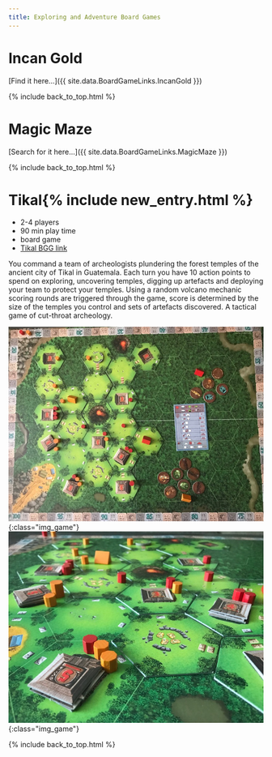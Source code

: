 ```yaml
---
title: Exploring and Adventure Board Games
---
```


# Incan Gold

[Find it here...]({{ site.data.BoardGameLinks.IncanGold }})

{% include back_to_top.html %}

# Magic Maze

[Search for it here...]({{ site.data.BoardGameLinks.MagicMaze }})

{% include back_to_top.html %}

# Tikal{% include new_entry.html %}

* 2-4 players
* 90 min play time
* board game
* [Tikal BGG link](https://boardgamegeek.com/boardgame/54/tikal)

You command a team of archeologists plundering the forest temples of the ancient city of Tikal in Guatemala.
Each turn you have 10 action points to spend on exploring, uncovering temples, digging up artefacts and deploying your team to protect your temples.
Using a random volcano mechanic scoring rounds are triggered through the game, score is determined by the size of the temples you control and sets of artefacts discovered.
A tactical game of cut-throat archeology.

![Tikal midgame](/images/boardgames/classic/tikal_02.jpg "Tikal midgame"){:class="img_game"}
![Tikal close up](/images/boardgames/classic/tikal_03.jpg "Tikal close up"){:class="img_game"}

{% include back_to_top.html %}
